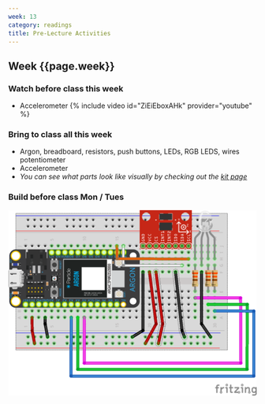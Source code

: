 ```yaml
---
week: 13
category: readings
title: Pre-Lecture Activities
---
```


## Week {{page.week}}

### Watch before class this week

* Accelerometer
  {% include video id="ZiEiEboxAHk" provider="youtube" %}

### Bring to class all this week

- Argon, breadboard, resistors, push buttons, LEDs, RGB LEDS, wires potentiometer
- Accelerometer
- *You can see what parts look like visually by checking out the [kit page](https://reparke.github.io/ITP348-Physical-Computing/kit)*

### Build before class Mon / Tues 

![accelerometer_rgb_led_bb](week13.assets/accelerometer_rgb_led_bb.png)
